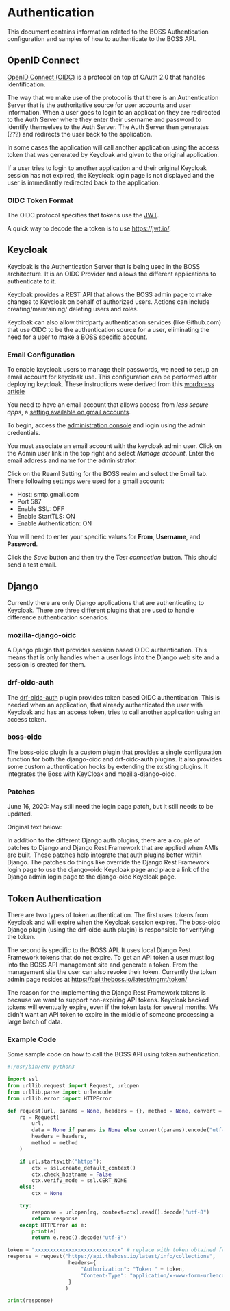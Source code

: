 # Authentication

This document contains information related to the BOSS Authentication configuration
and samples of how to authenticate to the BOSS API.

## OpenID Connect
[OpenID Connect (OIDC)](http://openid.net/connect/) is a protocol on top of OAuth
2.0 that handles identification.

The way that we make use of the protocol is that there is an Authentication Server
that is the authoritative source for user accounts and user information. When a
user goes to login to an application they are redirected to the Auth Server where
they enter their username and password to identify themselves to the Auth Server.
The Auth Server then generates (???) and redirects the user back to the application.

In some cases the application will call another application using the access token
that was generated by Keycloak and given to the original application.

If a user tries to login to another application and their original Keycloak session
has not expired, the Keycloak login page is not displayed and the user is immediantly
redirected back to the application.

### OIDC Token Format
The OIDC protocol specifies that tokens use the [JWT](https://en.wikipedia.org/wiki/JSON_Web_Token).

A quick way to decode the a token is to use https://jwt.io/.

## Keycloak
Keycloak is the Authentication Server that is being used in the BOSS architecture.
It is an OIDC Provider and allows the different applications to authenticate to it.

Keycloak provides a REST API that allows the BOSS admin page to make changes to
Keycloak on behalf of authorized users. Actions can include creating/maintaining/
deleting users and roles.

Keycloak can also allow thirdparty authentication services (like Github.com) that
use OIDC to be the authentication source for a user, eliminating the need for a
user to make a BOSS specific account.

### Email Configuration
To enable keycloak users to manage their passwords, we need to setup an email account for keycloak use.
This configuration can be performed after deploying keycloak.
These instructions were derived from this [wordpress article](https://codehumsafar.wordpress.com/2018/09/23/keycloak-configure-and-test-email-settings-for-realm/)

You need to have an email account that allows access from _less secure apps_, a [setting available on gmail accounts](https://support.google.com/accounts/answer/6010255?hl=en#zippy=%2Cif-less-secure-app-access-is-on-for-your-account). 

To begin, access the [administration console](https://auth.bossdb.io/auth/) and login using the admin credentials.

You must associate an email account with the keycloak admin user. 
Click on the Admin user link in the top right and select _Manage account_. 
Enter the email address and name for the administrator. 

Click on the Reaml Setting for the BOSS realm and select the Email tab.
There following settings were used for a gmail account:

* Host: smtp.gmail.com
* Port 587
* Enable SSL: OFF
* Enable StartTLS: ON
* Enable Authentication: ON

You will need to enter your specific values for __From__, __Username__, and __Password__.

Click the _Save_ button and then try the _Test connection_ button. This should send a test email.

## Django
Currently there are only Django applications that are authenticating to Keycloak.
There are three different plugins that are used to handle difference authentication
scenarios.

### mozilla-django-oidc
A Django plugin that provides session based OIDC authentication. This means
that is only handles when a user logs into the Django web site and a session is
created for them.

### drf-oidc-auth
The [drf-oidc-auth](https://github.com/ByteInternet/drf-oidc-auth) plugin provides
token based OIDC authentication. This is needed when an application, that already
authenticated the user with Keycloak and has an access token, tries to call another
application using an access token.

### boss-oidc
The [boss-oidc](https://github.com/jhuapl-boss/boss-oidc.git) plugin is a custom
plugin that provides a single configuration function for both the django-oidc and
drf-oidc-auth plugins. It also provides some custom authentication hooks by
extending the existing plugins.  It integrates the Boss with KeyCloak and
mozilla-django-oidc.

### Patches

June 16, 2020: May still need the login page patch, but it still needs to be updated.

Original text below:

In addition to the different Django auth plugins, there are a couple of patches
to Django and Django Rest Framework that are applied when AMIs are built. These
patches help integrate that auth plugins better within Django. The patches do
things like override the Django Rest Framework login page to use the django-oidc
Keycloak page and place a link of the Django admin login page to the django-oidc
Keycloak page.

## Token Authentication

There are two types of token authentication. The first uses tokens from Keycloak
and will expire when the Keycloak session expires. The boss-oidc Django plugin
(using the drf-oidc-auth plugin) is responsible for verifying the token.

The second is specific to the BOSS API. It uses local Django Rest Framework tokens
that do not expire. To get an API token a user must log into the BOSS API management
site and generate a token. From the management site the user can also revoke their
token. Currently the token admin page resides at https://api.theboss.io/latest/mgmt/token/

The reason for the implementing the Django Rest Framework tokens is because we
want to support non-expiring API tokens. Keycloak backed tokens will eventually
expire, even if the token lasts for several months. We didn't want an API token
to expire in the middle of someone processing a large batch of data.

### Example Code
Some sample code on how to call the BOSS API using token authentication.

```python
#!/usr/bin/env python3

import ssl
from urllib.request import Request, urlopen
from urllib.parse import urlencode
from urllib.error import HTTPError

def request(url, params = None, headers = {}, method = None, convert = urlencode):
    rq = Request(
        url,
        data = None if params is None else convert(params).encode("utf-8"),
        headers = headers,
        method = method
    )

    if url.startswith("https"):
        ctx = ssl.create_default_context()
        ctx.check_hostname = False
        ctx.verify_mode = ssl.CERT_NONE
    else:
        ctx = None

    try:
        response = urlopen(rq, context=ctx).read().decode("utf-8")
        return response
    except HTTPError as e:
        print(e)
        return e.read().decode("utf-8")

token = "xxxxxxxxxxxxxxxxxxxxxxxxxxxx" # replace with token obtained from https://api.theboss.io/latest/mgmt/token/
response = request("https://api.theboss.io/latest/info/collections",
                    headers={
                        "Authorization": "Token " + token,
                        "Content-Type": "application/x-www-form-urlencoded",
                    }
                   )

print(response)
```
